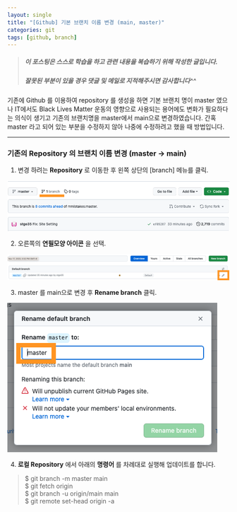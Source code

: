 ```yaml
---
layout: single
title: "[Github] 기본 브랜치 이름 변경 (main, master)"
categories: git
tags: [github, branch]
---
```




> ##### 이 포스팅은 스스로 학습을 하고 관련 내용을 복습하기 위해 작성한 글입니다.   
> ##### 잘못된 부분이 있을 경우 댓글 및 메일로 지적해주시면 감사합니다^^
 
기존에 Github 를 이용하여 repository 를 생성을 하면 기본 브랜치 명이 master 였으나 IT에서도 Black Lives Matter 운동의 영향으로 
사용되는 용어에도 변화가 필요하다는 의식이 생기고 기존의 브랜치명을 master에서 main으로 변경하였습니다.
간혹 master 라고 되어 있는 부분을 수정하지 않아 나중에 수정하려고 했을 때 방법입니다.

<hr/>


### 기존의 Repository 의 브랜치 이름 변경 (master -> main)

1. 변경 하려는 **Repository** 로 이동한 후 왼쪽 상단의 [branch] 메뉴를 클릭.

<img alt="screenshoot1.png" src="https://github.com/stge35/stge35.github.io/blob/main/images/2023-11-17-change-branch-name/screenshoot1.png?raw=true">

2. 오른쪽의 **연필모양 아이콘** 을 선택.

<img src="../images/2023-11-17-change-branch-name/screenshoot2.png">

3. master 를 main으로 변경 후 **Rename branch** 클릭.

<img src="../images/2023-11-17-change-branch-name/screenshoot3.png">

4. **로컬 Repository** 에서 아래의 **명령어** 를 차례대로 실행해 업데이트를 합니다.

> $ git branch -m master main  
> $ git fetch origin  
> $ git branch -u origin/main main  
> $ git remote set-head origin -a